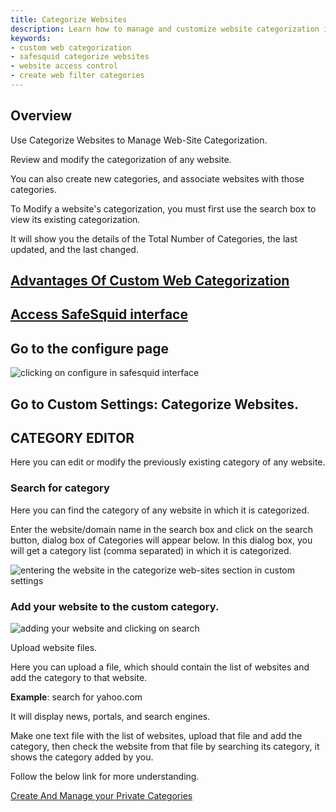 ```yaml
---
title: Categorize Websites  
description: Learn how to manage and customize website categorization in SafeSquid. Create, edit, and assign websites to custom categories for enhanced web access control.  
keywords:  
- custom web categorization  
- safesquid categorize websites  
- website access control  
- create web filter categories  
---
```


## Overview
Use Categorize Websites to Manage Web-Site Categorization.

Review and modify the categorization of any website.

You can also create new categories, and associate websites with those categories.

To Modify a website's categorization, you must first use the search box to view its existing categorization.

It will show you the details of the Total Number of Categories, the last updated, and the last changed.

## [Advantages Of Custom Web Categorization](/docs/09-Profiling%20Engine/Website%20Categorization.md)

## [Access SafeSquid interface](/docs/08-SafeSquid%20Interface/Accessing%20the%20SafeSquid%20Interface.md)

## Go to the configure page
![clicking on configure in safesquid interface](/img/Configure/Custom_Settings/Categorize_WebSites/image1.webp)

## Go to Custom Settings: Categorize Websites.

## CATEGORY EDITOR
Here you can edit or modify the previously existing category of any website.

### Search for category
Here you can find the category of any website in which it is categorized.

Enter the website/domain name in the search box and click on the search button, dialog box of Categories will appear below. In this dialog box, you will get a category list (comma separated) in which it is categorized.

![entering the website in the categorize web-sites section in custom settings](/img/Configure/Custom_Settings/Categorize_WebSites/image2.webp)

### Add your website to the custom category.
![adding your website and clicking on search](/img/Configure/Custom_Settings/Categorize_WebSites/image3.webp)

Upload website files.

Here you can upload a file, which should contain the list of websites and add the category to that website.

**Example**: search for yahoo.com

It will display news, portals, and search engines.

Make one text file with the list of websites, upload that file and add the category, then check the website from that file by searching its category, it shows the category added by you.

Follow the below link for more understanding.

[Create And Manage your Private Categories](https://help.safesquid.com/portal/en/kb/articles/create-and-manage-your-private-categories#Overview)
